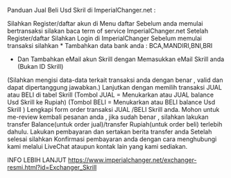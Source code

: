 Panduan Jual Beli Usd Skril di ImperialChanger.net : 

Silahkan Register/daftar akun di Menu daftar 
Sebelum anda memulai bertransaksi silakan baca term of service ImperialChanger.net
Setelah Register/daftar Silahkan Login di ImperialChanger 
Sebelum memulai transaksi silahkan * Tambahkan data bank anda : BCA,MANDIRI,BNI,BRI

* Dan Tambahkan eMail akun Skrill dengan Memasukkan eMail Skrill anda (Bukan ID Skrill)

(Silahkan mengisi data-data terkait transaksi anda dengan benar , valid dan dapat dipertanggung jawabkan.)
Lanjutkan dengan memilih transaksi JUAL atau BELI di tabel Skrill
(Tombol JUAL = Menukarkan atau JUAL balance Usd Skrill ke Rupiah)
(Tombol BELI = Menukarkan atau BELI balance Usd Skrill )
Lengkapi form order transaksi JUAL /BELI Skrill anda.
Mohon untuk me-review kembali pesanan anda , jika sudah benar , silahkan lakukan transfer Balance(untuk order jual)/transfer Rupiah(untuk order beli) terlebih dahulu.
Lakukan pembayaran dan sertakan berita transfer anda
Setelah selesai silahkan Konfirmasi pembayaran anda dengan cara menghubungi kami melalui LiveChat ataupun kontak lain yang kami sediakan.

INFO LEBIH LANJUT
https://www.imperialchanger.net/exchanger-resmi.html?id=Exchanger_Skrill
